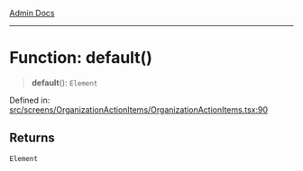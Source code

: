 [Admin Docs](/)

***

# Function: default()

> **default**(): `Element`

Defined in: [src/screens/OrganizationActionItems/OrganizationActionItems.tsx:90](https://github.com/PalisadoesFoundation/talawa-admin/blob/main/src/screens/OrganizationActionItems/OrganizationActionItems.tsx#L90)

## Returns

`Element`
